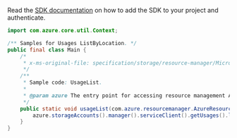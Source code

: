 Read the [SDK documentation](https://github.com/Azure/azure-sdk-for-java/blob/azure-resourcemanager_2.12.0/sdk/resourcemanager/azure-resourcemanager/README.md) on how to add the SDK to your project and authenticate.

```java
import com.azure.core.util.Context;

/** Samples for Usages ListByLocation. */
public final class Main {
    /*
     * x-ms-original-file: specification/storage/resource-manager/Microsoft.Storage/stable/2021-08-01/examples/StorageAccountListLocationUsage.json
     */
    /**
     * Sample code: UsageList.
     *
     * @param azure The entry point for accessing resource management APIs in Azure.
     */
    public static void usageList(com.azure.resourcemanager.AzureResourceManager azure) {
        azure.storageAccounts().manager().serviceClient().getUsages().listByLocation("eastus2(stage)", Context.NONE);
    }
}
```
